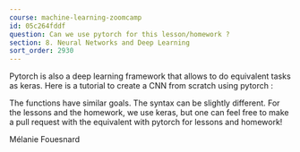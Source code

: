 ```yaml
---
course: machine-learning-zoomcamp
id: 05c264fddf
question: Can we use pytorch for this lesson/homework ?
section: 8. Neural Networks and Deep Learning
sort_order: 2930
---
```


Pytorch is also a deep learning framework that allows to do equivalent tasks as keras. Here is a tutorial to create a CNN from scratch using pytorch :

The functions have similar goals. The syntax can be slightly different. For the lessons and the homework, we use keras, but one can feel free to make a pull request with the equivalent with pytorch for lessons and homework!

Mélanie Fouesnard

